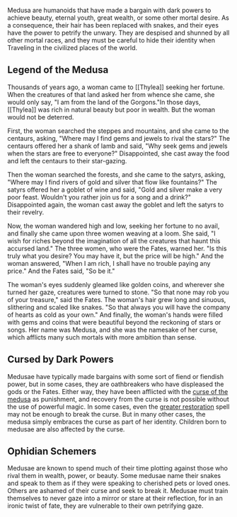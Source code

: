 Medusa are humanoids that have made a bargain with dark powers to achieve beauty, eternal youth, great wealth, or some other mortal desire. As a consequence, their hair has been replaced with snakes, and their eyes have the power to petrify the unwary. They are despised and shunned by all other mortal races, and they must be careful to hide their identity when Traveling in the civilized places of the world.

## Legend of the Medusa
Thousands of years ago, a woman came to [[Thylea]] seeking her fortune. When the creatures of that land asked her from whence she came, she would only say, "I am from the land of the Gorgons."In those days, [[Thylea]] was rich in natural beauty but poor in wealth. But the woman would not be deterred.

First, the woman searched the steppes and mountains, and she came to the centaurs, asking, "Where may I find gems and jewels to rival the stars?" The centaurs offered her a shank of lamb and said, "Why seek gems and jewels when the stars are free to everyone?" Disappointed, she cast away the food and left the centaurs to their star-gazing.

Then the woman searched the forests, and she came to the satyrs, asking, "Where may I find rivers of gold and silver that flow like fountains?" The satyrs offered her a goblet of wine and said, "Gold and silver make a very poor feast. Wouldn't you rather join us for a song and a drink?" Disappointed again, the woman cast away the goblet and left the satyrs to their revelry.

Now, the woman wandered high and low, seeking her fortune to no avail, and finally she came upon three women weaving at a loom. She said, "I wish for riches beyond the imagination of all the creatures that haunt this accursed land." The three women, who were the Fates, warned her. "Is this truly what you desire? You may have it, but the price will be high." And the woman answered, "When I am rich, I shall have no trouble paying any price." And the Fates said, "So be it."

The woman's eyes suddenly gleamed like golden coins, and wherever she turned her gaze, creatures were turned to stone. "So that none may rob you of your treasure," said the Fates. The woman's hair grew long and sinuous, slithering and scaled like snakes. "So that always you will have the company of hearts as cold as your own." And finally, the woman's hands were filled with gems and coins that were beautiful beyond the reckoning of stars or songs. Her name was Medusa, and she was the namesake of her curse, which afflicts many such mortals with more ambition than sense.

## Cursed by Dark Powers
Medusae have typically made bargains with some sort of fiend or fiendish power, but in some cases, they are oathbreakers who have displeased the gods or the Fates. Either way, they have been afflicted with the [curse of the medusa](http://localhost:5000/rewards.html#curse%20of%20the%20medusa_arcanumworldsodysseyofthedragonlords) as punishment, and recovery from the curse is not possible without the use of powerful magic. In some cases, even the [greater restoration](http://localhost:5000/spells.html#greater%20restoration_phb) spell may not be enough to break the curse. But in many other cases, the medusa simply embraces the curse as part of her identity. Children born to medusae are also affected by the curse.

## Ophidian Schemers
Medusae are known to spend much of their time plotting against those who rival them in wealth, power, or beauty. Some medusae name their snakes and speak to them as if they were speaking to cherished pets or loved ones. Others are ashamed of their curse and seek to break it. Medusae must train themselves to never gaze into a mirror or stare at their reflection, for in an ironic twist of fate, they are vulnerable to their own petrifying gaze.